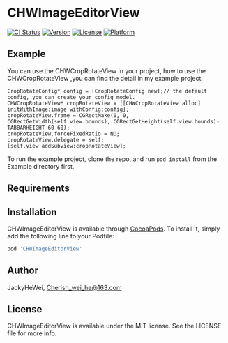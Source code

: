 # CHWImageEditorView

[![CI Status](https://img.shields.io/travis/JackyHeWei/CHWImageEditorView.svg?style=flat)](https://travis-ci.org/JackyHeWei/CHWImageEditorView)
[![Version](https://img.shields.io/cocoapods/v/CHWImageEditorView.svg?style=flat)](https://cocoapods.org/pods/CHWImageEditorView)
[![License](https://img.shields.io/cocoapods/l/CHWImageEditorView.svg?style=flat)](https://cocoapods.org/pods/CHWImageEditorView)
[![Platform](https://img.shields.io/cocoapods/p/CHWImageEditorView.svg?style=flat)](https://cocoapods.org/pods/CHWImageEditorView)

## Example
You can use the CHWCropRotateView in your project, how to use the CHWCropRotateView ,you can find the detail in my example project.


    CropRotateConfig* config = [CropRotateConfig new];// the default config, you can create your config model.
    CHWCropRotateView* cropRotateView = [[CHWCropRotateView alloc] initWithImage:image withConfig:config];
    cropRotateView.frame = CGRectMake(0, 0, CGRectGetWidth(self.view.bounds), CGRectGetHeight(self.view.bounds)-TABBARHEIGHT-60-60);
    cropRotateView.forceFixedRatio = NO;
    cropRotateView.delegate = self;
    [self.view addSubview:cropRotateView];
    
    

To run the example project, clone the repo, and run `pod install` from the Example directory first.

## Requirements

## Installation

CHWImageEditorView is available through [CocoaPods](https://cocoapods.org). To install
it, simply add the following line to your Podfile:

```ruby
pod 'CHWImageEditorView'
```

## Author

JackyHeWei, Cherish_wei_he@163.com

## License

CHWImageEditorView is available under the MIT license. See the LICENSE file for more info.
